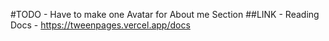 #TODO - Have to make one Avatar for About me Section
##LINK - Reading Docs - https://tweenpages.vercel.app/docs
